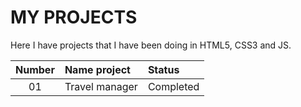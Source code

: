 # MY PROJECTS

Here I have projects that I have been doing in HTML5, CSS3 and JS.

| Number    | Name project      | Status |
|:---------:|:------------------|:--------------|
| 01        | Travel manager       | Completed      |
